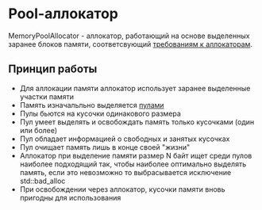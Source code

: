 # Pool-аллокатор

MemoryPoolAllocator - аллокатор, работающий на основе выделенных заранее блоков памяти, соответсвующий [требованиям к аллокаторам](https://en.cppreference.com/w/cpp/named_req/Allocator).


## Принцип работы

- Для аллокации памяти аллокатор использует заранее выделенные участки памяти
- Память изначальльно выделяется [пулами](https://en.wikipedia.org/wiki/Memory_pool)
- Пулы бьются на кусочки одинакового размера
- Пул умеет выделять и освобождать память только кусочками (один или более)
- Пул обладает информацией о свободных и занятых кусочках
- Пул очищает память лишь в конце своей "жизни"
- Аллокатор при выделение памяти размер N байт ищет среди пулов наиболее подходящий так, чтобы наиболее оптимально выделять память, если это невозможно то выбрасывается исключение std::bad_alloc
- При освобождении через аллокатор, кусочки памяти вновь пригодны для использования
